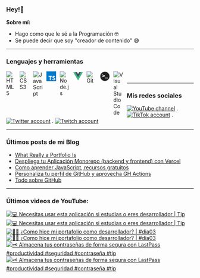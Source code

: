 ### Hey!👋
**Sobre mí:**
- Hago como que le sé a la Programación 🤓 
- Se puede decir que soy "creador de contenido" 😅

---
### Lenguajes y herramientas

<img align="left" alt="HTML5" width="26px" src="https://cdn.jsdelivr.net/gh/devicons/devicon/icons/html5/html5-original.svg" style="padding-right:10px;" />
<img align="left" alt="CSS3" width="26px" src="https://cdn.jsdelivr.net/gh/devicons/devicon/icons/css3/css3-original.svg" style="padding-right:10px;" />
<img align="left" alt="JavaScript" width="26px" src="https://cdn.jsdelivr.net/gh/devicons/devicon/icons/javascript/javascript-original.svg" style="padding-right:10px;" />
<img align="left" alt="Typescript" width="26px" src="https://raw.githubusercontent.com/github/explore/80688e429a7d4ef2fca1e82350fe8e3517d3494d/topics/typescript/typescript.png" style="padding-right:10px;" />
<img align="left" alt="Node.js" width="26px" src="https://cdn.jsdelivr.net/gh/devicons/devicon/icons/nodejs/nodejs-original.svg" style="padding-right:10px;" />
<img align="left" alt="Vue" width="26px" src="https://raw.githubusercontent.com/github/explore/80688e429a7d4ef2fca1e82350fe8e3517d3494d/topics/vue/vue.png" style="padding-right:10px;" />
<img align="left" alt="Git" width="26px" src="https://cdn.jsdelivr.net/gh/devicons/devicon/icons/git/git-original.svg" style="padding-right:10px;" />
<img align="left" alt="Terminal" width="26px" src="https://raw.githubusercontent.com/github/explore/d92924b1d925bb134e308bd29c9de6c302ed3beb/topics/terminal/terminal.png" style="padding-right:10px;" />
<img align="left" alt="Visual Studio Code" width="26px" src="https://cdn.jsdelivr.net/gh/devicons/devicon/icons/vscode/vscode-original.svg" style="padding-right:10px;" />

<br>

---
### Mis redes sociales

[![YouTube channel](https://img.shields.io/youtube/channel/subscribers/UCKMWXwHYoy920OFEN_BM5VQ?style=social)](https://www.youtube.com/@doneberdev)
 . [![TikTok account](https://img.shields.io/endpoint?logo=TikTok&style=social&url=https%3A%2F%2Fdoneber.dev%2Ftiktok-counter%2F)](https://www.tiktok.com/@doneberdev)
 . [![Twitter account](https://img.shields.io/twitter/follow/doneberdev?label=Followers&style=social)](https://twitter.com/doneberdev)
 . [![Twitch account](https://img.shields.io/twitch/status/doneberdev?style=social)](https://twitch.tv/doneberdev)
 
---
### Últimos posts de mi Blog

<!-- BLOG-POST-LIST:START -->
- [What Really a Portfolio Is](https://doneber.dev/blog/what-really-a-portfolio-is/)
- [Despliega tu Aplicación Monorepo &lpar;backend y frontend&rpar; con Vercel](https://doneber.dev/blog/despliega-tu-aplicaci%C3%B3n-monorepo-backend-y-frontend-con-vercel/)
- [Como aprender JavaScript, recursos gratuitos](https://doneber.dev/blog/como-aprender-javascript-recursos-gratuitos/)
- [Personaliza tu perfil de GitHub y aprovecha GH Actions](https://doneber.dev/blog/personaliza-tu-perfil-de-github-y-aprovecha-gh-actions/)
- [Todo sobre GitHub](https://doneber.dev/blog/todo-sobre-github/)
<!-- BLOG-POST-LIST:END -->
 
---
### Últimos videos de YouTube:

<!-- BEGIN YOUTUBE-CARDS -->
[![💻 Necesitas usar esta aplicación si estudias o eres desarrollador | Tip](https://ytcards.demolab.com/?id=btoG9YUl4_o&title=%F0%9F%92%BB+Necesitas+usar+esta+aplicaci%C3%B3n+si+estudias+o+eres+desarrollador+%7C+Tip&lang=en&timestamp=1678917607&background_color=%230f0f0f&title_color=%23ffffff&stats_color=%23dedede&width=250&duration=853 "💻 Necesitas usar esta aplicación si estudias o eres desarrollador | Tip")](https://www.youtube.com/watch?v=btoG9YUl4_o#gh-dark-mode-only)[![💻 Necesitas usar esta aplicación si estudias o eres desarrollador | Tip](https://ytcards.demolab.com/?id=btoG9YUl4_o&title=%F0%9F%92%BB+Necesitas+usar+esta+aplicaci%C3%B3n+si+estudias+o+eres+desarrollador+%7C+Tip&lang=en&timestamp=1678917607&background_color=%230d1117&title_color=%23ffffff&stats_color=%23dedede&width=250&duration=853 "💻 Necesitas usar esta aplicación si estudias o eres desarrollador | Tip")](https://www.youtube.com/watch?v=btoG9YUl4_o#gh-light-mode-only)
[![👨‍💻 ¿Como hice mi portafolio como desarrollador? | #dia03](https://ytcards.demolab.com/?id=3O-NWnWl3sc&title=%F0%9F%91%A8%E2%80%8D%F0%9F%92%BB+%C2%BFComo+hice+mi+portafolio+como+desarrollador%3F+%7C+%23dia03&lang=en&timestamp=1678242601&background_color=%230f0f0f&title_color=%23ffffff&stats_color=%23dedede&width=250&duration=1172 "👨‍💻 ¿Como hice mi portafolio como desarrollador? | #dia03")](https://www.youtube.com/watch?v=3O-NWnWl3sc#gh-dark-mode-only)[![👨‍💻 ¿Como hice mi portafolio como desarrollador? | #dia03](https://ytcards.demolab.com/?id=3O-NWnWl3sc&title=%F0%9F%91%A8%E2%80%8D%F0%9F%92%BB+%C2%BFComo+hice+mi+portafolio+como+desarrollador%3F+%7C+%23dia03&lang=en&timestamp=1678242601&background_color=%230d1117&title_color=%23ffffff&stats_color=%23dedede&width=250&duration=1172 "👨‍💻 ¿Como hice mi portafolio como desarrollador? | #dia03")](https://www.youtube.com/watch?v=3O-NWnWl3sc#gh-light-mode-only)
[![🗝️ Almacena tus contraseñas de forma segura con LastPass #productividad #seguridad #contraseña #tip](https://ytcards.demolab.com/?id=zOVvwXZgwPs&title=%F0%9F%97%9D%EF%B8%8F+Almacena+tus+contrase%C3%B1as+de+forma+segura+con+LastPass+%23productividad+%23seguridad+%23contrase%C3%B1a+%23tip&lang=en&timestamp=1677968089&background_color=%230f0f0f&title_color=%23ffffff&stats_color=%23dedede&width=250&duration=54 "🗝️ Almacena tus contraseñas de forma segura con LastPass #productividad #seguridad #contraseña #tip")](https://www.youtube.com/watch?v=zOVvwXZgwPs#gh-dark-mode-only)[![🗝️ Almacena tus contraseñas de forma segura con LastPass #productividad #seguridad #contraseña #tip](https://ytcards.demolab.com/?id=zOVvwXZgwPs&title=%F0%9F%97%9D%EF%B8%8F+Almacena+tus+contrase%C3%B1as+de+forma+segura+con+LastPass+%23productividad+%23seguridad+%23contrase%C3%B1a+%23tip&lang=en&timestamp=1677968089&background_color=%230d1117&title_color=%23ffffff&stats_color=%23dedede&width=250&duration=54 "🗝️ Almacena tus contraseñas de forma segura con LastPass #productividad #seguridad #contraseña #tip")](https://www.youtube.com/watch?v=zOVvwXZgwPs#gh-light-mode-only)
<!-- END YOUTUBE-CARDS -->
